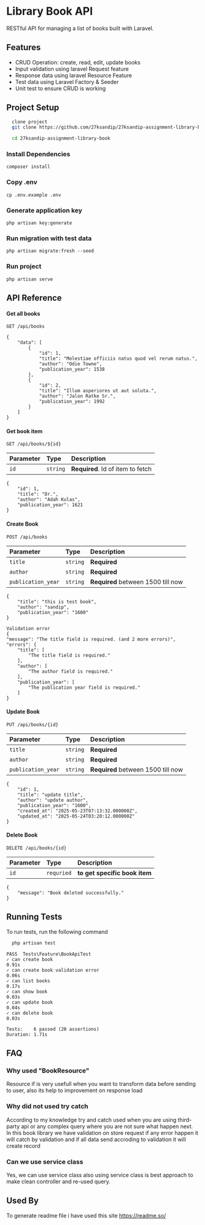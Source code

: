 
# Library Book API

RESTful API for managing a list of books built with Laravel.




## Features

- CRUD Operation: create, read, edit, update books
- Input validation using laravel Request feature
- Response data using laravel Resource Feature
- Test data using Laravel Factory & Seeder
- Unit test to ensure CRUD is working



## Project Setup

```bash
  clone project
  git clone https://github.com/27ksandip/27ksandip-assignment-library-book.git

  cd 27ksandip-assignment-library-book
```
  ### Install Dependencies
    composer install

  ### Copy .env 
    cp .env.example .env

### Generate application key
    php artisan key:generate

### Run migration with test data
    php artisan migrate:fresh --seed

### Run project
    php artisan serve
## API Reference

#### Get all books

```http
GET /api/books
```
    {
        "data": [
            {
                "id": 1,
                "title": "Molestiae officiis natus quod vel rerum natus.",
                "author": "Odie Towne",
                "publication_year": 1538
            },
            {
                "id": 2,
                "title": "Illum asperiores ut aut soluta.",
                "author": "Jalon Ratke Sr.",
                "publication_year": 1992
            }
        ]
    }

#### Get book item

```http
GET /api/books/${id}
```

| Parameter | Type     | Description                       |
| :-------- | :------- | :-------------------------------- |
| `id`      | `string` | **Required**. Id of item to fetch |

    {
        "id": 1,
        "title": "Dr.",
        "author": "Adah Kulas",
        "publication_year": 1621
    }

#### Create Book

```http
POST /api/books
```

| Parameter | Type     | Description                       |
| :-------- | :------- | :-------------------------------- |
| `title`      | `string` | **Required**|
| `author`      | `string` | **Required**|
| `publication_year`      | `string` | **Required** between 1500 till now|

    {
        "title": "this is test book",
        "author": "sandip",
        "publication_year": "1600"
    }

    Validation error
    {
    "message": "The title field is required. (and 2 more errors)",
    "errors": {
        "title": [
            "The title field is required."
        ],
        "author": [
            "The author field is required."
        ],
        "publication_year": [
            "The publication year field is required."
        ]
    }
    

#### Update Book

```http
PUT /api/books/{id}
```

| Parameter | Type     | Description                       |
| :-------- | :------- | :-------------------------------- |
| `title`      | `string` | **Required**|
| `author`      | `string` | **Required**|
| `publication_year`      | `string` | **Required** between 1500 till now|

    {
        "id": 1,
        "title": "update title",
        "author": "update author",
        "publication_year": "1600",
        "created_at": "2025-05-23T07:13:32.000000Z",
        "updated_at": "2025-05-24T03:20:12.000000Z"
    }

#### Delete Book

```http
DELETE /api/books/{id}
```

| Parameter | Type     | Description                       |
| :-------- | :------- | :-------------------------------- |
| `id`      | `requried` | **to get specific book item**|

    {
        "message": "Book deleted successfully."
    }

## Running Tests

To run tests, run the following command

```bash
  php artisan test  
```

    PASS  Tests\Feature\BookApiTest
    ✓ can create book                                                                                                                                   0.91s  
    ✓ can create book validation error                                                                                                                  0.06s  
    ✓ can list books                                                                                                                                    0.17s  
    ✓ can show book                                                                                                                                     0.03s  
    ✓ can update book                                                                                                                                   0.04s  
    ✓ can delete book                                                                                                                                   0.03s  

    Tests:    6 passed (20 assertions)
    Duration: 1.71s

## FAQ

### Why used "BookResource"

Resource if is very usefull when you want to transform data before sending to user, also its help to improvement on response load

### Why did not used try catch

According to my knowledge try and catch used when you are using third-party api or any complex query where you are not sure what happen next.
In this book library we have validation on store request if any error happen it will catch by validation and if all data send accroding to validation it will create record

### Can we use service class

Yes, we can use service class also using service class is best approach to make clean controller and re-used query.
## Used By

To generate readme file i have used this site 
https://readme.so/
